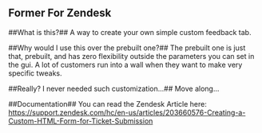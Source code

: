 Former For Zendesk
---

##What is this?##
A way to create your own simple custom feedback tab.

##Why would I use this over the prebuilt one?##
The prebuilt one is just that, prebuilt, and has zero flexibility outside the parameters you can set in the gui. A lot of customers run into a wall when they want to make very specific tweaks.

##Really? I never needed such customization...##
Move along...

##Documentation##
You can read the Zendesk Article here: https://support.zendesk.com/hc/en-us/articles/203660576-Creating-a-Custom-HTML-Form-for-Ticket-Submission

